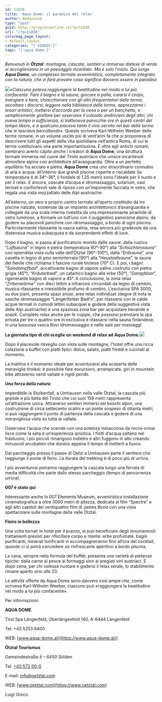 ```yaml
---
id: 11836
title: 'Aqua Dome: il paradiso del relax'
author: Redazione
type: "post"
guid: http://progressonline.it/?p=11836
url: "/?p=11836"
colormag_page_layout:
- default_layout
categories: "['VIAGGI']"
tags: "['aqua dome']"
---
```


*Benvenuti in **Ötztal**: montagne, cascate, sentieri e immense distese di verde vi accoglieranno in un paesaggio incantato. Ma è solo l’inizio. Qui sorge **Aqua Dome**, un complesso termale avveniristico, completamente integrato con la natura, che vi farà provare cosa significa davvero essere in paradiso*

![](https://progressonline.it/wp-content/uploads/2019/09/acqua-dome-2-300x172.jpg)«*Ciascuno poteva raggiungere la beatitudine nel modo a lui più confacente. Fare il bagno e la sauna, giocare a palla, curarsi il corpo, mangiare e bere, chiacchierare con gli altri frequentatori delle terme, ascoltare i discorsi, leggere nella biblioteca delle terme, apprezzarne i tesori artistici, mettersi d’accordo per la cena o per un banchetto, o semplicemente girellare per osservare il colorato andirivieni degli altri; chi aveva tempo a sufficienza, si tratteneva parecchie ore in questi centri del tempo libero, e a qualcuno piaceva tanto il vino servito nel bar delle terme che le lasciava barcolland*o». Questo scriveva Karl-Wilhelm Weeber delle terme romane, in un volume uscito più di vent’anni fa che si proponeva di descrivere tutti gli aspetti della vita quotidiana nell’antica Roma, di cui le terme costituivano una parte importantissima. E oltre agli antichi romani, sembrano averlo capito anche i creatori di **Aqua Dome**, una struttura termale immersa nel cuore del Tirolo austriaco che unisce incantevoli atmosfere alpine con architetture all’avanguardia. Oltre a un perfetto equilibrio fra acciaio e pietra, **Aqua Dome** crea uno straordinario connubio di aria e acqua: all’interno due grandi piscine coperte e riscaldate (la temperatura è di 34°-36°, il fondale di 1,35 metri) sono l’ideale per il nuoto e per il relax. E ancora, cascate d’acqua e idromassaggio, solarium, oasi termali e confortevoli sale di riposo con un’imponente facciata in vetro, che regala una vista mozzafiato delle Alpi austriache.

All’esterno, un vero e proprio centro termale all’aperto costituito da tre piscine rialzate, sostenute da un impianto architettonico d’avanguardia e collegate da una scala interna rivestita da una impressionante piramide di vetro luminoso, a formare un tutt’uno con il suggestivo panorama alpino, da godere su piacevoli panchine con idromassaggio, a bordo di ogni piscina. Particolarmente rilassante la vasca salina, resa ancora più gradevole da una distensiva musica subacquea e da sorprendenti effetti di luce.

Dopo il bagno, si passa al purificatorio mondo delle saune: dalla rustica “*Loftsauna*” in legno e pietra (temperatura 60°-90°) alla “*Schluchtensauna*” con splendida vista sulla valle dell’Ötztal (90°-100°), dalla “*Erdsauna*”, una casetta in legno di pino seminterrata (90°) alla “*Heustadlsauna*”, la sauna del fienile che richiama il fascino rurale tirolese (70° C). E poi, i bagni: “*Soledampfbad*”, accattivante bagno di vapore salino costruito con pietra grigia (45°), “*Kräuterbadl*”, un catartico bagno alle erbe (50°), “*Dampfdom*”, rigenerante bagno di vapore a 45°. A conclusione, la zona relax “*Zirbenwärme*” con dieci lettini a infrarossi circondati da legno di cembro, musica rilassante e irresistibile profumo di cembro. L’esclusiva SPA 3000, su due piani, presenta spazi ariosi, aree relax individuali (degne di nota le vasche idromassaggio “Längenfelder Badl’n”, per rilassarsi con le calde acque termali in comodi lettini subacquei e godere della suggestiva vista delle Alpi austriache) e una spaziosa zona bar per acquistare bevande e snack. Completo relax anche per le coppie, che possono prenotare la spa privata per tre o quattro ore in esclusiva e rilassarsi nella sauna finlandese, in una lussuosa vasca Bovi idromassaggio e nelle sale per massaggi.

**La giornata tipo di chi sceglie un weekend di relax ad Aqua Dome.![](https://progressonline.it/wp-content/uploads/2019/09/dome-2-300x191.jpg)**

Dopo il piacevole risveglio con vista sulle montagne, l’hotel offre una ricca colazione a buffet con piatti tipici: dolce, salato, piatti freddi e cucinati al momento.

La mattina è il momento ideale per avventurarsi alla scoperta delle meraviglie tirolesi: è possibile fare escursioni, arrampicate, giri in mountain bike attraverso verdi vallate e rigidi pendii.

**Una forza della natura**

Imperdibile la Stuibenfall, a Umhausen nella valle Ötztal, la cascata più grande e più bella del Tirolo che coi suoi 159 metri rappresenta un’attrazione unica. Attraverso sentieri immersi nei boschi alpini, una costruzione di circa settecento scalini e un ponte sospeso di ottanta metri, si può raggiungere il punto di partenza della cascata e godere di una meravigliosa vista su tutta la vallata.

Osservare l’acqua che scende con una potenza minacciosa da rocce ormai lisce come la seta è un’esperienza ipnotica. I fiotti d’acqua saltano nel frastuono, i più piccoli rimangono indietro e altri fuggono in alto creando minuscoli arcobaleni che durano appena il tempo di metterli a fuoco.

Dal parcheggio presso il paese di Oetzi a Umhausen parte il sentiero che raggiunge il ponte di ferro. La durata del trekking è di poco più di un’ora.

I più avventurosi potranno raggiungere la cascata lungo una ferrata di media difficoltà che parte dallo stesso parcheggio (tempo di percorrenza un’ora).

**007 è stato qui**

Interessante anche lo 007 Elements Museum, avveniristica installazione cinematografica a oltre 3000 metri di altezza, dedicata al film “Spectre” e agli altri capitoli dei ventiquattro film di James Bond con una vista spettacolare sulle montagne della valle Ötztal.

**Finire in bellezza**

Una volta tornati in hotel per il pranzo, si può beneficiare degli innumerevoli trattamenti previsti per rifocillare corpo e mente: erbe profumate, bagni purificanti, minerali tonificanti vi accompagneranno fino all’ora del cocktail, quando ci si potrà concedere un rinfrescante aperitivo a bordo piscina.

La cena, sempre nella formula del buffet, presenta una varietà di pietanze tipiche: dalla carne al pesce ai formaggi sino ai pregiati vini austriaci. E dopo cena, per chi volesse nuotare e godersi il relax serale, lo stabilimento rimane aperto sino alle 23.

Le attività offerte da Aqua Dome sono davvero così ampie che, come scriveva Karl-Wilhelm Weeber, ciascuno può «raggiungere la beatitudine nel modo a lui più confacente».

Per informazioni:

**AQUA DOME**

Tirol Spa Längenfeld, Oberlängenfeld 140, A-6444 Längenfeld

Tel: +43 5253 6400

WEB: [www.aqua-dome.at](https://www.aqua-dome.at/)

**Ötztal Tourismus**

Gemeindestraße 4 – 6450 Sölden

Tel: [+43 572 00-0](tel:004357200200)

E-mail: <info@oetztal.com>

WEB: [www.oetztal.com](https://www.oetztal.com)

*Luigi Greco*